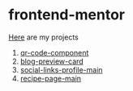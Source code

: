 # frontend-mentor

[Here](https://valdi7913.github.io/frontend-mentor/) are my projects

1. [qr-code-component](./qr-code-component/)
2. [blog-preview-card](./blog-preview-card/)
3. [social-links-profile-main](./social-links-profile-main/)
4. [recipe-page-main](./recipe-page-main/)
